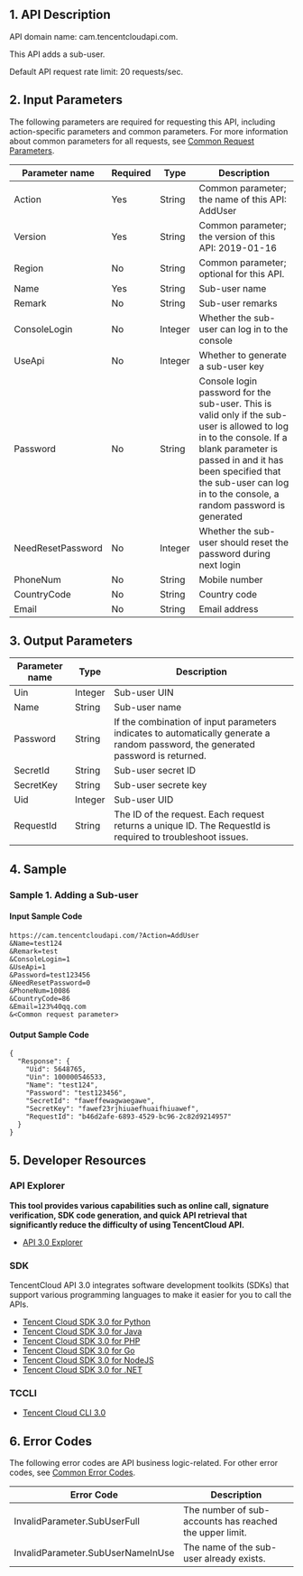﻿## 1. API Description

API domain name: cam.tencentcloudapi.com.

This API adds a sub-user.

Default API request rate limit: 20 requests/sec.

## 2. Input Parameters

The following parameters are required for requesting this API, including action-specific parameters and common parameters. For more information about common parameters for all requests, see [Common Request Parameters](/document/api/598/33158).

| Parameter name | Required | Type | Description |
|---------|---------|---------|---------|
| Action | Yes | String | Common parameter; the name of this API: AddUser |
| Version | Yes | String | Common parameter; the version of this API: 2019-01-16 |
| Region | No | String | Common parameter; optional for this API. |
| Name | Yes | String | Sub-user name |
| Remark | No | String | Sub-user remarks |
| ConsoleLogin | No | Integer | Whether the sub-user can log in to the console |
| UseApi | No | Integer | Whether to generate a sub-user key |
| Password | No | String | Console login password for the sub-user. This is valid only if the sub-user is allowed to log in to the console. If a blank parameter is passed in and it has been specified that the sub-user can log in to the console, a random password is generated |
| NeedResetPassword | No | Integer | Whether the sub-user should reset the password during next login |
| PhoneNum | No | String | Mobile number |
| CountryCode | No | String | Country code |
| Email | No | String | Email address |

## 3. Output Parameters

| Parameter name | Type | Description |
|---------|---------|---------|
| Uin | Integer | Sub-user UIN |
| Name | String | Sub-user name |
| Password | String | If the combination of input parameters indicates to automatically generate a random password, the generated password is returned. |
| SecretId | String | Sub-user secret ID |
| SecretKey | String | Sub-user secrete key |
| Uid | Integer | Sub-user UID|
| RequestId | String | The ID of the request. Each request returns a unique ID. The RequestId is required to troubleshoot issues. |

## 4. Sample

### Sample 1. Adding a Sub-user

#### Input Sample Code

```
https://cam.tencentcloudapi.com/?Action=AddUser
&Name=test124
&Remark=test
&ConsoleLogin=1
&UseApi=1
&Password=test123456
&NeedResetPassword=0
&PhoneNum=10086
&CountryCode=86
&Email=123%40qq.com
&<Common request parameter>
```

#### Output Sample Code

```
{
  "Response": {
    "Uid": 5648765,
    "Uin": 100000546533,
    "Name": "test124",
    "Password": "test123456",
    "SecretId": "faweffewagwaegawe",
    "SecretKey": "fawef23rjhiuaefhuaifhiuawef",
    "RequestId": "b46d2afe-6893-4529-bc96-2c82d9214957"
  }
}
```


## 5. Developer Resources

### API Explorer

**This tool provides various capabilities such as online call, signature verification, SDK code generation, and quick API retrieval that significantly reduce the difficulty of using TencentCloud API.**

* [API 3.0 Explorer](https://console.cloud.tencent.com/api/explorer?Product=cam&Version=2019-01-16&Action=AddUser)

### SDK

TencentCloud API 3.0 integrates software development toolkits (SDKs) that support various programming languages to make it easier for you to call the APIs.

* [Tencent Cloud SDK 3.0 for Python](https://github.com/TencentCloud/tencentcloud-sdk-python)
* [Tencent Cloud SDK 3.0 for Java](https://github.com/TencentCloud/tencentcloud-sdk-java)
* [Tencent Cloud SDK 3.0 for PHP](https://github.com/TencentCloud/tencentcloud-sdk-php)
* [Tencent Cloud SDK 3.0 for Go](https://github.com/TencentCloud/tencentcloud-sdk-go)
* [Tencent Cloud SDK 3.0 for NodeJS](https://github.com/TencentCloud/tencentcloud-sdk-nodejs)
* [Tencent Cloud SDK 3.0 for .NET](https://github.com/TencentCloud/tencentcloud-sdk-dotnet)

### TCCLI

* [Tencent Cloud CLI 3.0](https://cloud.tencent.com/document/product/440/6176)

## 6. Error Codes

The following error codes are API business logic-related. For other error codes, see [Common Error Codes](/document/api/598/15694#.E5.85.AC.E5.85.B1.E9.94.99.E8.AF.AF.E7.A0.81).

| Error Code | Description |
|---------|---------|
| InvalidParameter.SubUserFull | The number of sub-accounts has reached the upper limit. |
| InvalidParameter.SubUserNameInUse | The name of the sub-user already exists. |